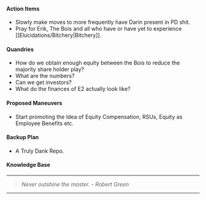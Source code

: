 #### Action Items
- Slowly make moves to more frequently have Darin present in PD shit.
- Pray for Erik, The Bois and all who have or have yet to experience [[Elucidations/Bitchery|Bitchery]].

#### Quandries 
- How do we obtain enough equity between the Bois to reduce the majority share holder play?
- What are the numbers?
- Can we get investors?
- What do the finances of E2 actually look like?

#### Proposed Maneuvers
- Start promoting the Idea of Equity Compensation, RSUs, Equity as Employee Benefits etc. 

#### Backup Plan
- A Truly Dank Repo.

#### Knowledge Base
---
> *Never outshine the master.*
> *- Robert Green*
---
